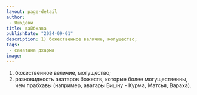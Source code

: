 ```yaml
---
layout: page-detail
author:
 - Яшодеви
title: вайбхава
publishDate: "2024-09-01"
description: 1) божественное величие, могущество;
tags:
 - санатана дхарма
image: 
---
```


1) божественное величие, могущество;
2) разновидность аватаров божеств, которые более могущественны, чем прабхавы (например, аватары Вишну - Курма, Матсья, Вараха).

